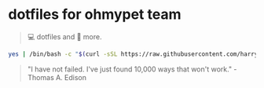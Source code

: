# dotfiles for ohmypet team

> 💻 dotfiles and 🚀 more.

```sh
yes | /bin/bash -c "$(curl -sSL https://raw.githubusercontent.com/harrytran103/dotohmypet/main/install.sh)"
```


<!-- INSPIRATIONAL_QUOTE_START -->
> "I have not failed. I've just found 10,000 ways that won't work." - Thomas A. Edison
<!-- INSPIRATIONAL_QUOTE_END -->
